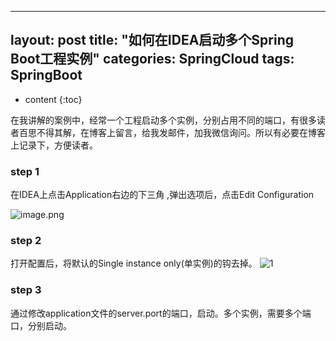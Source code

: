  ---
layout: post
title:  "如何在IDEA启动多个Spring Boot工程实例"
categories: SpringCloud
tags:  SpringBoot 
---

* content
{:toc}


在我讲解的案例中，经常一个工程启动多个实例，分别占用不同的端口，有很多读者百思不得其解，在博客上留言，给我发邮件，加我微信询问。所以有必要在博客上记录下，方便读者。

<!--more-->

### step 1
在IDEA上点击Application右边的下三角
,弹出选项后，点击Edit Configuration

![image.png](http://upload-images.jianshu.io/upload_images/2279594-1a2b0236f5162329.png?imageMogr2/auto-orient/strip%7CimageView2/2/w/1240)

###  step 2

打开配置后，将默认的Single instance only(单实例)的钩去掉。
![ 1](http://upload-images.jianshu.io/upload_images/2279594-79095555afd4e17b.png?imageMogr2/auto-orient/strip%7CimageView2/2/w/1240)

### step 3
通过修改application文件的server.port的端口，启动。多个实例，需要多个端口，分别启动。

